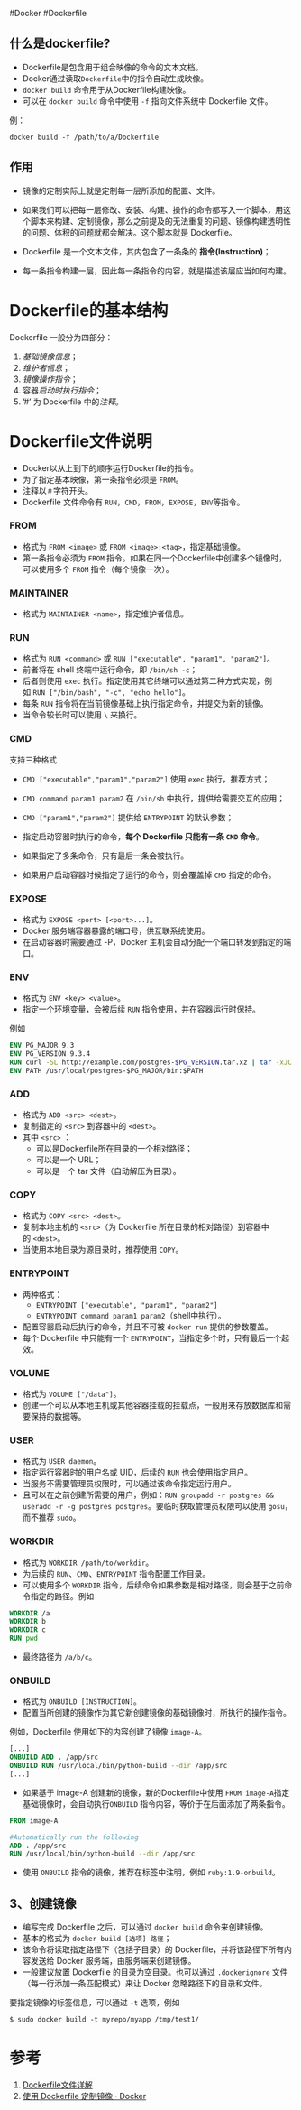 #Docker #Dockerfile

## 什么是dockerfile?
- Dockerfile是包含用于组合映像的命令的文本文档。
- Docker通过读取`Dockerfile`中的指令自动生成映像。
- `docker build` 命令用于从Dockerfile构建映像。
- 可以在 `docker build` 命令中使用 `-f` 指向文件系统中 Dockerfile 文件。

例：
```docker
docker build -f /path/to/a/Dockerfile
```

## 作用
- 镜像的定制实际上就是定制每一层所添加的配置、文件。
- 如果我们可以把每一层修改、安装、构建、操作的命令都写入一个脚本，用这个脚本来构建、定制镜像，那么之前提及的无法重复的问题、镜像构建透明性的问题、体积的问题就都会解决。这个脚本就是 Dockerfile。

- Dockerfile 是一个文本文件，其内包含了一条条的 **指令(Instruction)**；
- 每一条指令构建一层，因此每一条指令的内容，就是描述该层应当如何构建。


# Dockerfile的基本结构

Dockerfile 一般分为四部分：
1. *基础镜像信息*；
2. *维护者信息*；
3. *镜像操作指令*；
4. 容器*启动时执行指令*；
5. ’#’ 为 Dockerfile 中的*注释*。

# Dockerfile文件说明
- Docker以从上到下的顺序运行Dockerfile的指令。
- 为了指定基本映像，第一条指令必须是 `FROM`。
- 注释以`＃`字符开头。
- Dockerfile 文件命令有 `RUN`，`CMD`，`FROM`，`EXPOSE`，`ENV`等指令。


### FROM
- 格式为 `FROM <image>` 或 `FROM <image>:<tag>`，指定基础镜像。
- 第一条指令必须为 `FROM` 指令。如果在同一个Dockerfile中创建多个镜像时，可以使用多个 `FROM` 指令（每个镜像一次）。

### MAINTAINER

- 格式为 `MAINTAINER <name>`，指定维护者信息。

### RUN

- 格式为 `RUN <command>` 或 `RUN ["executable", "param1", "param2"]`。
- 前者将在 shell 终端中运行命令，即 `/bin/sh -c`；
- 后者则使用 `exec` 执行。指定使用其它终端可以通过第二种方式实现，例如 `RUN ["/bin/bash", "-c", "echo hello"]`。
- 每条 `RUN` 指令将在当前镜像基础上执行指定命令，并提交为新的镜像。
- 当命令较长时可以使用 `\` 来换行。

### CMD

支持三种格式
-   `CMD ["executable","param1","param2"]` 使用 `exec` 执行，推荐方式；
-   `CMD command param1 param2` 在 `/bin/sh` 中执行，提供给需要交互的应用；
-   `CMD ["param1","param2"]` 提供给 `ENTRYPOINT` 的默认参数；

- 指定启动容器时执行的命令，**每个 Dockerfile 只能有一条 `CMD` 命令**。
- 如果指定了多条命令，只有最后一条会被执行。
- 如果用户启动容器时候指定了运行的命令，则会覆盖掉 `CMD` 指定的命令。

### EXPOSE

- 格式为 `EXPOSE <port> [<port>...]`。
- Docker 服务端容器暴露的端口号，供互联系统使用。
- 在启动容器时需要通过 -P，Docker 主机会自动分配一个端口转发到指定的端口。

### ENV

- 格式为 `ENV <key> <value>`。 
- 指定一个环境变量，会被后续 `RUN` 指令使用，并在容器运行时保持。

例如

```dockerfile
ENV PG_MAJOR 9.3
ENV PG_VERSION 9.3.4
RUN curl -SL http://example.com/postgres-$PG_VERSION.tar.xz | tar -xJC /usr/src/postgress && …
ENV PATH /usr/local/postgres-$PG_MAJOR/bin:$PATH
```

### ADD

- 格式为 `ADD <src> <dest>`。
- 复制指定的 `<src>` 到容器中的 `<dest>`。 
- 其中 `<src>` ：
	- 可以是Dockerfile所在目录的一个相对路径；
	- 可以是一个 URL；
	- 可以是一个 tar 文件（自动解压为目录）。

### COPY

- 格式为 `COPY <src> <dest>`。
- 复制本地主机的 `<src>`（为 Dockerfile 所在目录的相对路径）到容器中的 `<dest>`。
- 当使用本地目录为源目录时，推荐使用 `COPY`。

### ENTRYPOINT
- 两种格式：
	-   `ENTRYPOINT ["executable", "param1", "param2"]`
	-   `ENTRYPOINT command param1 param2`（shell中执行）。
- 配置容器启动后执行的命令，并且不可被 `docker run` 提供的参数覆盖。
- 每个 Dockerfile 中只能有一个 `ENTRYPOINT`，当指定多个时，只有最后一个起效。

### VOLUME

- 格式为 `VOLUME ["/data"]`。
- 创建一个可以从本地主机或其他容器挂载的挂载点，一般用来存放数据库和需要保持的数据等。

### USER

- 格式为 `USER daemon`。
- 指定运行容器时的用户名或 UID，后续的 `RUN` 也会使用指定用户。
- 当服务不需要管理员权限时，可以通过该命令指定运行用户。
- 且可以在之前创建所需要的用户，例如：`RUN groupadd -r postgres && useradd -r -g postgres postgres`。要临时获取管理员权限可以使用 `gosu`，而不推荐 `sudo`。

### WORKDIR

- 格式为 `WORKDIR /path/to/workdir`。
- 为后续的 `RUN`、`CMD`、`ENTRYPOINT` 指令配置工作目录。
- 可以使用多个 `WORKDIR` 指令，后续命令如果参数是相对路径，则会基于之前命令指定的路径。例如

```dockerfile
WORKDIR /a
WORKDIR b
WORKDIR c
RUN pwd
```
- 最终路径为 `/a/b/c`。

### ONBUILD

- 格式为 `ONBUILD [INSTRUCTION]`。
- 配置当所创建的镜像作为其它新创建镜像的基础镜像时，所执行的操作指令。

例如，Dockerfile 使用如下的内容创建了镜像 `image-A`。
```dockerfile
[...]
ONBUILD ADD . /app/src
ONBUILD RUN /usr/local/bin/python-build --dir /app/src
[...]
```

- 如果基于 image-A 创建新的镜像，新的Dockerfile中使用 `FROM image-A`指定基础镜像时，会自动执行`ONBUILD` 指令内容，等价于在后面添加了两条指令。

```dockerfile
FROM image-A

#Automatically run the following
ADD . /app/src
RUN /usr/local/bin/python-build --dir /app/src
```

- 使用 `ONBUILD` 指令的镜像，推荐在标签中注明，例如 `ruby:1.9-onbuild`。

## 3、创建镜像

- 编写完成 Dockerfile 之后，可以通过 `docker build` 命令来创建镜像。
- 基本的格式为 `docker build [选项] 路径`；
- 该命令将读取指定路径下（包括子目录）的 Dockerfile，并将该路径下所有内容发送给 Docker 服务端，由服务端来创建镜像。
- 一般建议放置 Dockerfile 的目录为空目录。也可以通过 `.dockerignore` 文件（每一行添加一条匹配模式）来让 Docker 忽略路径下的目录和文件。

要指定镜像的标签信息，可以通过 `-t` 选项，例如
```shell
$ sudo docker build -t myrepo/myapp /tmp/test1/
```

# 参考
1. [Dockerfile文件详解](https://www.cnblogs.com/panwenbin-logs/p/8007348.html)
2. [使用 Dockerfile 定制镜像 · Docker](https://docker-practice.github.io/zh-cn/image/build.html)